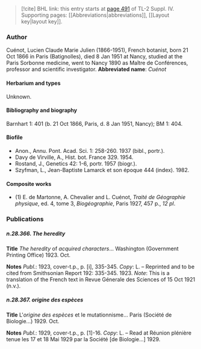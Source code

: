 > [!cite] BHL link: this entry starts at [page 491](https://www.biodiversitylibrary.org/page/33266168) of TL-2 Suppl. IV.
> Supporting pages: [[Abbreviations|abbreviations]], [[Layout key|layout key]].

### Author

Cuénot, Lucien Claude Marie Julien (1866-1951), French botanist, born 21 Oct 1866 in Paris (Batignolles), died 8 Jan 1951 at Nancy, studied at the Paris Sorbonne medicine, went to Nancy 1890 as Maître de Conférences, professor and scientific investigator. 
**Abbreviated name**: *Cuénot*

#### Herbarium and types

Unknown.

#### Bibliography and biography

Barnhart 1: 401 (b. 21 Oct 1866, Paris, d. 8 Jan 1951, Nancy); BM 1: 404.

#### Biofile

- Anon., Annu. Pont. Acad. Sci. 1: 258-260. 1937 (bibl., portr.).
- Davy de Virville, A., Hist. bot. France 329. 1954.
- Rostand, J., Genetics 42: 1-6, portr. 1957 (biogr.).
- Szyfman, L., Jean-Baptiste Lamarck et son époque 444 (index). 1982.

#### Composite works

- (1) E. de Martonne, A. Chevalier and L. Cuénot, *Traité de Géographie physique*, ed. 4, tome 3, *Biogéographie*, Paris 1927, 457 p., *12 pl*.

### Publications

##### n.28.366. The heredity

**Title**
*The heredity* of *acquired characters*... Washington (Government Printing Office) 1923. Oct.

**Notes**
*Publ*.: 1923, cover-t.p., p. \[i\], 335-345. *Copy*: L. – Reprinted and to be cited from Smithsonian Report 192: 335-345. 1923.
*Note*: This is a translation of the French text in Revue Génerale des Sciences of 15 Oct 1921 (n.v.).

##### n.28.367. origine des espèces

**Title**
L'*origine des espèces* et le mutationnisme... Paris (Société de Biologie...) 1929. Oct.

**Notes**
*Publ*.: 1929, cover-t.p., p. \[1\]-16. *Copy*: L. – Read at Réunion plénière tenue les 17 et 18 Mai 1929 par la Société \[de Biologie...\] 1929.

